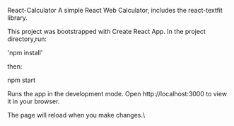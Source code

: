 React-Calculator
A simple React Web Calculator, includes the react-textfit library.

This project was bootstrapped with Create React App. In the project directory,run:

'npm install'

then:

npm start

Runs the app in the development mode.
Open http://localhost:3000 to view it in your browser.

The page will reload when you make changes.\
